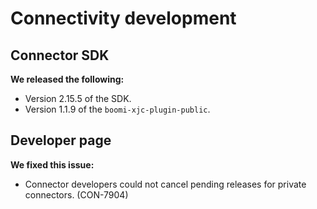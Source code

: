 # Connectivity development 

<head>
  <meta name="guidename" content="Release Notes"/>
  <meta name="context" content="GUID-211e5dab-ba21-4ad6-a800-515074434e24"/>
</head>


## Connector SDK
**We released the following:**

- Version 2.15.5 of the SDK.
- Version 1.1.9 of the ```boomi-xjc-plugin-public```.

## Developer page
**We fixed this issue:**

- Connector developers could not cancel pending releases for private connectors. (CON-7904)